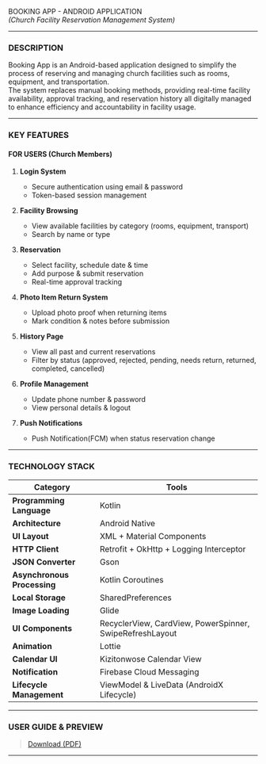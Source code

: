 BOOKING APP - ANDROID APPLICATION  
*(Church Facility Reservation Management System)*  

---

### DESCRIPTION  
Booking App is an Android-based application designed to simplify the process of reserving and managing church facilities such as rooms, equipment, and transportation.  
The system replaces manual booking methods, providing real-time facility availability, approval tracking, and reservation history all digitally managed to enhance efficiency and accountability in facility usage.  

---

### KEY FEATURES  
#### FOR USERS (Church Members)
1. **Login System**  
   - Secure authentication using email & password  
   - Token-based session management  

2. **Facility Browsing**  
   - View available facilities by category (rooms, equipment, transport)  
   - Search by name or type  

3. **Reservation**  
   - Select facility, schedule date & time  
   - Add purpose & submit reservation  
   - Real-time approval tracking  

4. **Photo Item Return System**  
   - Upload photo proof when returning items  
   - Mark condition & notes before submission  

5. **History Page**  
   - View all past and current reservations  
   - Filter by status (approved, rejected, pending, needs return, returned, completed, cancelled)  

6. **Profile Management**  
   - Update phone number & password  
   - View personal details & logout  

7. **Push Notifications**
   - Push Notification(FCM) when status reservation change

---

### TECHNOLOGY STACK  
| Category | Tools |
|-----------|--------|
| **Programming Language** | Kotlin |
| **Architecture** | Android Native |
| **UI Layout** | XML + Material Components |
| **HTTP Client** | Retrofit + OkHttp + Logging Interceptor |
| **JSON Converter** | Gson |
| **Asynchronous Processing** | Kotlin Coroutines |
| **Local Storage** | SharedPreferences |
| **Image Loading** | Glide |
| **UI Components** | RecyclerView, CardView, PowerSpinner, SwipeRefreshLayout |
| **Animation** | Lottie |
| **Calendar UI** | Kizitonwose Calendar View |
| **Notification** | Firebase Cloud Messaging |
| **Lifecycle Management** | ViewModel & LiveData (AndroidX Lifecycle) |

---

### USER GUIDE & PREVIEW

> [Download (PDF)](UserGuide.pdf)

---